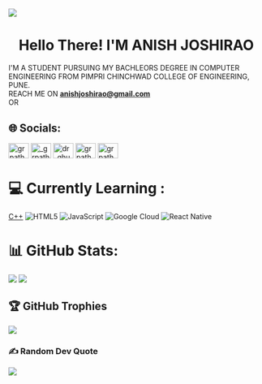# [![](https://visitcount.itsvg.in/api?id=B1TTR0ZKI&icon=5&color=12)](https://visitcount.itsvg.in)  <h1 align="center">Hello There! I'M ANISH JOSHIRAO</h1>
I'M A STUDENT PURSUING MY BACHLEORS DEGREE IN COMPUTER ENGINEERING FROM PIMPRI CHINCHWAD COLLEGE OF ENGINEERING, PUNE.<br>REACH ME ON **anishjoshirao@gmail.com** <br>OR 

## 🌐 Socials:
<a href="https://linkedin.com/in/bittrozki" target="blank"><img align="center" src="https://raw.githubusercontent.com/rahuldkjain/github-profile-readme-generator/master/src/images/icons/Social/linked-in-alt.svg" alt="grpathak" height="30" width="40" /></a>
<a href="https://instagram.com/anish_joshira0" target="blank"><img align="center" src="https://raw.githubusercontent.com/rahuldkjain/github-profile-readme-generator/master/src/images/icons/Social/instagram.svg" alt="_grpathak" height="30" width="40" /></a>
<a href="https://www.codechef.com/users/yuvibittrozki" target="blank"><img align="center" src="https://cdn.jsdelivr.net/npm/simple-icons@3.1.0/icons/codechef.svg" alt="dr_ghungroo" height="30" width="40" /></a>
<a href="https://www.hackerrank.com/bittrozki" target="blank"><img align="center" src="https://raw.githubusercontent.com/rahuldkjain/github-profile-readme-generator/master/src/images/icons/Social/hackerrank.svg" alt="grpathak9" height="30" width="40" /></a>
<a href="https://www.leetcode.com/anishjoshirao" target="blank"><img align="center" src="https://raw.githubusercontent.com/rahuldkjain/github-profile-readme-generator/master/src/images/icons/Social/leet-code.svg" alt="grpathak9" height="30" width="40" /></a>


# 💻 Currently Learning :
[C++](https://img.shields.io/badge/c++-%2300599C.svg?style=for-the-badge&logo=c%2B%2B&logoColor=white) ![HTML5](https://img.shields.io/badge/html5-%23E34F26.svg?style=for-the-badge&logo=html5&logoColor=white) ![JavaScript](https://img.shields.io/badge/javascript-%23323330.svg?style=for-the-badge&logo=javascript&logoColor=%23F7DF1E) ![Google Cloud](https://img.shields.io/badge/Google%20Cloud-%234285F4.svg?style=for-the-badge&logo=google-cloud&logoColor=white)  ![React Native](https://img.shields.io/badge/react_native-%2320232a.svg?style=for-the-badge&logo=react&logoColor=%2361DAFB) 

# 📊 GitHub Stats:
![](https://github-readme-stats.vercel.app/api?username=B1TTR0ZKI&theme=blue-green&hide_border=false&include_all_commits=true&count_private=false)
![](https://github-readme-streak-stats.herokuapp.com/?user=B1TTR0ZKI&theme=blue-green&hide_border=false)<br/>

## 🏆 GitHub Trophies
![](https://github-profile-trophy.vercel.app/?username=B1TTR0ZKI&theme=discord&no-frame=false&no-bg=false&margin-w=4)

### ✍️ Random Dev Quote
![](https://quotes-github-readme.vercel.app/api?type=horizontal&theme=tokyonight)

